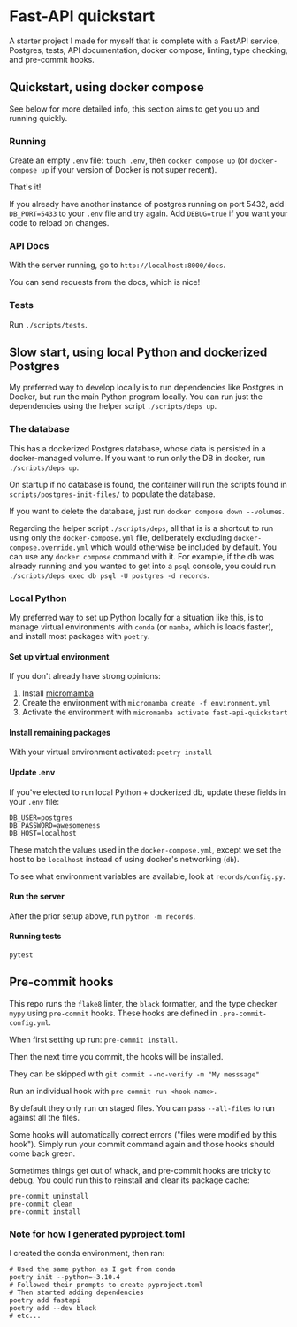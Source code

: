# Fast-API quickstart

A starter project I made for myself that is complete with a FastAPI service, Postgres, tests,
API documentation, docker compose, linting, type checking, and pre-commit hooks.

## Quickstart, using docker compose

See below for more detailed info, this section aims to get you up and running quickly.

### Running

Create an empty `.env` file: `touch .env`, then `docker compose up` (or `docker-compose up`
if your version of Docker is not super recent).

That's it!

If you already have another instance of postgres running on port 5432, add `DB_PORT=5433`
to your `.env` file and try again. Add `DEBUG=true` if you want your code to reload
on changes.

### API Docs

With the server running, go to `http://localhost:8000/docs`.

You can send requests from the docs, which is nice!

### Tests

Run `./scripts/tests`.

## Slow start, using local Python and dockerized Postgres

My preferred way to develop locally is to run dependencies like Postgres in Docker,
but run the main Python program locally. You can run just the dependencies using
the helper script `./scripts/deps up`.

### The database

This has a dockerized Postgres database, whose data is persisted in a docker-managed volume.
If you want to run only the DB in docker, run `./scripts/deps up`.

On startup if no database is found, the container will run the scripts found in `scripts/postgres-init-files/`
to populate the database.

If you want to delete the database, just run `docker compose down --volumes`.

Regarding the helper script `./scripts/deps`, all that is is a shortcut to run using only the `docker-compose.yml`
file, deliberately excluding `docker-compose.override.yml` which would otherwise be included by default.
You can use any `docker compose` command with it. For example, if the db was already running and you wanted
to get into a `psql` console, you could run `./scripts/deps exec db psql -U postgres -d records`.

### Local Python

My preferred way to set up Python locally for a situation like this, is to manage virtual
environments with `conda` (or `mamba`, which is loads faster), and install most packages with
`poetry`.

#### Set up virtual environment

If you don't already have strong opinions:

1. Install [micromamba](https://mamba.readthedocs.io/en/latest/installation/micromamba-installation.html)
2. Create the environment with `micromamba create -f environment.yml`
3. Activate the environment with `micromamba activate fast-api-quickstart`

#### Install remaining packages

With your virtual environment activated: `poetry install`

#### Update .env

If you've elected to run local Python + dockerized db, update these fields in your `.env` file:

```dotenv
DB_USER=postgres
DB_PASSWORD=awesomeness
DB_HOST=localhost
```

These match the values used in the `docker-compose.yml`, except we set the host to be
`localhost` instead of using docker's networking (`db`).

To see what environment variables are available, look at `records/config.py`.

#### Run the server

After the prior setup above, run `python -m records`.

#### Running tests

`pytest`

## Pre-commit hooks

This repo runs the `flake8` linter, the `black` formatter, and the type checker
`mypy` using `pre-commit` hooks. These hooks are defined in `.pre-commit-config.yml`.

When first setting up run: `pre-commit install`.

Then the next time you commit, the hooks will be installed.

They can be skipped with `git commit --no-verify -m "My messsage"`

Run an individual hook with `pre-commit run <hook-name>`.

By default they only run on staged files. You can pass `--all-files` to
run against all the files.

Some hooks will automatically correct errors ("files were modified by this hook").
Simply run your commit command again and those hooks should come back green.

Sometimes things get out of whack, and pre-commit hooks are tricky to debug.
You could run this to reinstall and clear its package cache:

```
pre-commit uninstall
pre-commit clean
pre-commit install
```

### Note for how I generated pyproject.toml

I created the conda environment, then ran:

```shell
# Used the same python as I got from conda
poetry init --python=~3.10.4
# Followed their prompts to create pyproject.toml
# Then started adding dependencies
poetry add fastapi
poetry add --dev black
# etc...
```
